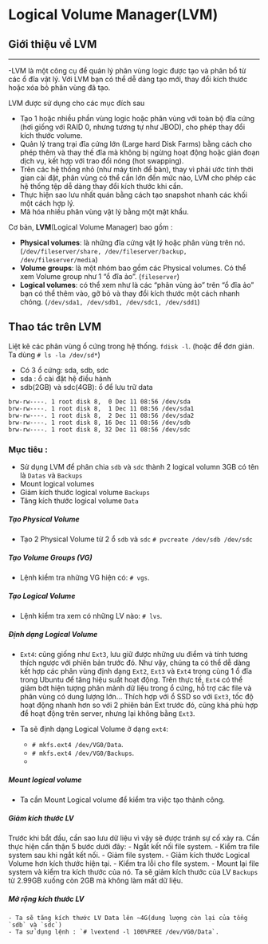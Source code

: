 # Logical Volume Manager(LVM)


## **Giới thiệu về LVM**
---
-LVM là một công cụ để quản lý phân vùng logic được tạo và phân bổ từ các ổ đĩa vật lý. Với LVM bạn có thể dễ dàng tạo mới, thay đổi kích thước hoặc xóa bỏ phân vùng đã tạo.

LVM được sử dụng cho các mục đích sau
- Tạo 1 hoặc nhiều phần vùng logic hoặc phân vùng với toàn bộ đĩa cứng (hơi giống với RAID 0, nhưng tương tự như JBOD), cho phép thay đổi kích thước volume.
- Quản lý trang trại đĩa cứng lớn (Large hard Disk Farms) bằng cách cho phép thêm và thay thế đĩa mà không bị ngừng hoạt động hoặc gián đoạn dịch vụ, kết hợp với trao đổi nóng (hot swapping).
- Trên các hệ thống nhỏ (như máy tính để bàn), thay vì phải ước tính thời gian cài đặt, phân vùng có thể cần lớn đến mức nào, LVM cho phép các hệ thống tệp dễ dàng thay đổi kích thước khi cần.
- Thực hiện sao lưu nhất quán bằng cách tạo snapshot nhanh các khối một cách hợp lý.
- Mã hóa nhiều phân vùng vật lý bằng một mật khẩu.

Cơ bản, **LVM**(Logical Volume Manager) bao gồm :
- **Physical volumes**: là những đĩa cứng vật lý hoặc phân vùng trên nó.
(`/dev/fileserver/share, /dev/fileserver/backup, /dev/fileserver/media`)
- **Volume groups**: là một nhóm bao gồm các Physical volumes. Có thể xem Volume group như 1 “ổ đĩa ảo”.
(`fileserver`)
- **Logical volumes**: có thể xem như là các “phân vùng ảo” trên “ổ đĩa ảo” bạn có thể thêm vào, gỡ bỏ và thay đổi kích thước một cách nhanh chóng. (`/dev/sda1, /dev/sdb1, /dev/sdc1, /dev/sdd1`)

## **Thao tác trên LVM**
Liệt kê các phân vùng ổ cứng trong hệ thống.
`fdisk -l`. (hoặc để đơn giản. Ta dùng `# ls -la /dev/sd*`)
- Có 3 ổ cứng: sda, sdb, sdc
- sda : ổ cài đặt hệ điều hành
- sdb(2GB) và sdc(4GB): ổ để lưu trữ data
```
brw-rw----. 1 root disk 8,  0 Dec 11 08:56 /dev/sda
brw-rw----. 1 root disk 8,  1 Dec 11 08:56 /dev/sda1
brw-rw----. 1 root disk 8,  2 Dec 11 08:56 /dev/sda2
brw-rw----. 1 root disk 8, 16 Dec 11 08:56 /dev/sdb
brw-rw----. 1 root disk 8, 32 Dec 11 08:56 /dev/sdc
```

### Mục tiêu :
- Sử dụng LVM để phân chia `sdb` và `sdc` thành 2 logical volumn 3GB có tên là `Datas` và `Backups`
- Mount logical volumes
- Giảm kích thước logical volume `Backups`
- Tăng kích thước logical volume `Data`

##### Tạo Physical Volume
   - Tạo 2 Physical Volume từ 2 ổ `sdb` và `sdc`
      `# pvcreate /dev/sdb /dev/sdc`
##### Tạo Volume Groups (VG)
   - Lệnh kiểm tra những VG hiện có: `# vgs`.
##### Tạo Logical Volume
   - Lệnh kiểm tra xem có những LV nào: `# lvs`.
##### Định dạng Logical Volume
   - `Ext4`: cũng giống như `Ext3`, lưu giữ được những ưu điểm và tính tương thích ngược với phiên bản trước đó. Như vậy, chúng ta có thể dễ dàng kết hợp các phân vùng định dạng `Ext2`, `Ext3` và `Ext4` trong cùng 1 ổ đĩa trong Ubuntu để tăng hiệu suất hoạt động. Trên thực tế, `Ext4` có thể giảm bớt hiện tượng phân mảnh dữ liệu trong ổ cứng, hỗ trợ các file và phân vùng có dung lượng lớn... Thích hợp với ổ SSD so với `Ext3`, tốc độ hoạt động nhanh hơn so với 2 phiên bản Ext trước đó, cũng khá phù hợp để hoạt động trên server, nhưng lại không bằng `Ext3`.

   - Ta sẽ định dạng Logical Volume ở dạng `ext4`:

     - `# mkfs.ext4 /dev/VG0/Data`.
     - `# mkfs.ext4 /dev/VG0/Backups`.
     -
##### Mount logical volume

   - Ta cần Mount Logical volume để kiểm tra việc tạo thành công.
   
##### Giảm kích thước LV

  Trước khi bắt đầu, cần sao lưu dữ liệu vì vậy sẽ được tránh sự cố xảy ra. Cần thực hiện cẩn thận 5 bước dưới đây:
    - Ngắt kết nối file system.
    - Kiểm tra file system sau khi ngắt kết nối.
    - Giảm file system.
    - Giảm kích thước Logical Volume hơn kích thước hiện tại.
    - Kiểm tra lỗi cho file system.
    - Mount lại file system và kiểm tra kích thước của nó.
  Ta sẽ giảm kích thước của LV `Backups` từ 2.99GB xuống còn 2GB mà không làm mất dữ liệu.

##### Mở rộng kích thước LV
    - Ta sẽ tăng kích thước LV Data lên ~4G(dung lượng còn lại của tổng `sdb` và `sdc`)
    - Ta sử dụng lệnh : `# lvextend -l 100%FREE /dev/VG0/Data`.
    
  
